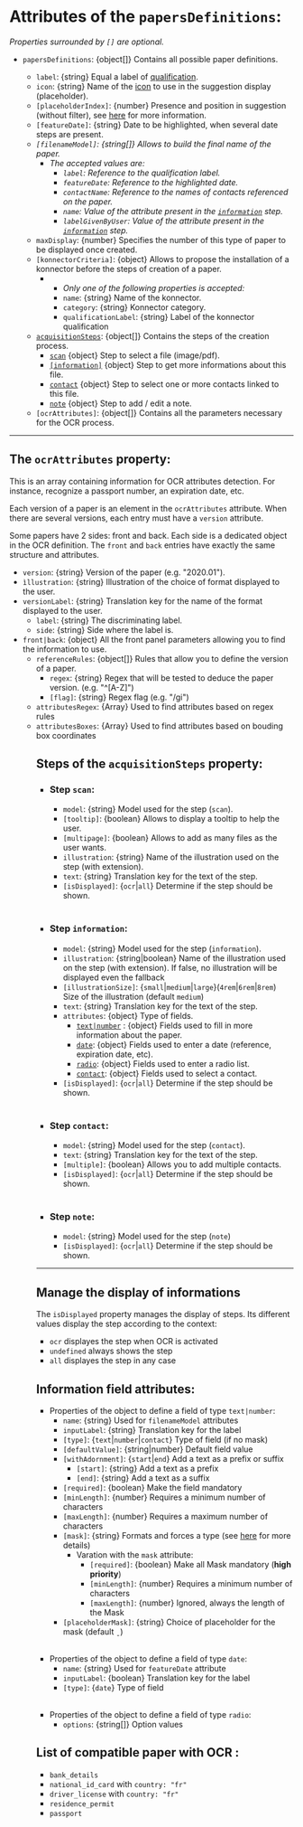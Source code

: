 # Attributes of the `papersDefinitions`:

*Properties surrounded by `[]` are optional.*

- `papersDefinitions`: {object\[]} Contains all possible paper definitions.

  - `label`: {string} Equal a label of [qualification](https://github.com/cozy/cozy-client/blob/master/packages/cozy-client/src/assets/qualifications.json).
  - `icon`: {string} Name of the [icon](https://docs.cozy.io/cozy-ui/react/#!/Icon/11) to use in the suggestion display (placeholder).
  - `[placeholderIndex]`: {number} Presence and position in suggestion (without filter), see [here](./placeholderIndex) for more information.
  - `[featureDate]`: {string} Date to be highlighted, when several date steps are present.
  - *`[filenameModel]`: {string\[]} Allows to build the final name of the paper.*
    - *The accepted values are:*
      - *`label`: Reference to the qualification label.*
      - *`featureDate`: Reference to the highlighted date.*
      - *`contactName`: Reference to the names of contacts referenced on the paper.*
      - *`name`: Value of the attribute present in the [`information`](#information-field-attributes) step.*
      - *`labelGivenByUser`: Value of the attribute present in the [`information`](#information-field-attributes) step.*
  - `maxDisplay`: {number} Specifies the number of this type of paper to be displayed once created.
  - `[konnectorCriteria]`: {object} Allows to propose the installation of a konnector before the steps of creation of a paper.
    - - *Only one of the following properties is accepted:*
      - `name`: {string} Name of the konnector.
      - `category`: {string} Konnector category.
      - `qualificationLabel`: {string} Label of the konnector qualification
  - [`acquisitionSteps`](#steps-of-the-acquisitionsteps-property): {object\[]} Contains the steps of the creation process.
    - [`scan`](#step-scan) {object} Step to select a file (image/pdf).
    - [`[information]`](#step-information) {object} Step to get more informations about this file.
    - [`contact`](#step-contact) {object} Step to select one or more contacts linked to this file.
    - [`note`](#step-note) {object} Step to add / edit a note.
  - `[ocrAttributes]`: {object\[]} Contains all the parameters necessary for the OCR process.

***

## The `ocrAttributes` property:

This is an array containing information for OCR attributes detection. For instance, recognize a passport number,
an expiration date, etc.

Each version of a paper is an element in the `ocrAttributes` attribute. When there are several versions, each entry must have a `version` attribute.

Some papers have 2 sides: front and back. Each side is a dedicated object in the OCR definition.
The `front` and `back` entries have exactly the same structure and attributes.

- `version`: {string} Version of the paper (e.g. "2020.01").
- `ìllustration`: {string} Illustration of the choice of format displayed to the user.
- `versionLabel`: {string} Translation key for the name of the format displayed to the user.
  - `label`: {string} The discriminating label.
  - `side`: {string} Side where the label is.
- `front|back`: {object} All the front panel parameters allowing you to find the information to use.
  - `referenceRules`: {object\[]} Rules that allow you to define the version of a paper.
    - `regex`: {string} Regex that will be tested to deduce the paper version. (e.g. "^\[A-Z]")
    - `[flag]`: {string} Regex flag (e.g. "/gi")
  - `attributesRegex`: {Array<object>} Used to find attributes based on regex rules
  - `attributesBoxes`: {Array<object>} Used to find attributes based on bouding box coordinates

## Steps of the `acquisitionSteps` property:

- ### Step `scan`:
  - `model`: {string} Model used for the step (`scan`).
  - `[tooltip]`: {boolean} Allows to display a tooltip to help the user.
  - `[multipage]`: {boolean} Allows to add as many files as the user wants.
  - `illustration`: {string} Name of the illustration used on the step (with extension).
  - `text`: {string} Translation key for the text of the step.
  - `[isDisplayed]`: {`ocr`|`all`} Determine if the step should be shown.

<br>

- ### Step `information`:
  - `model`: {string} Model used for the step (`information`).
  - `illustration`: {string|boolean} Name of the illustration used on the step (with extension). If false, no illustration will be displayed even the fallback
  - `[illustrationSize]`: {`small`|`medium`|`large`}(`4rem`|`6rem`|`8rem`) Size of the illustration (default `medium`)
  - `text`: {string} Translation key for the text of the step.
  - `attributes`: {object} Type of fields.
    - [`text|number`](#information-field-attributes) : {object} Fields used to fill in more information about the paper.
    - [`date`](#information-field-attributes): {object} Fields used to enter a date (reference, expiration date, etc).
    - [`radio`](#information-field-attributes): {object} Fields used to enter a radio list.
    - [`contact`](#information-field-attributes): {object} Fields used to select a contact.
  - `[isDisplayed]`: {`ocr`|`all`} Determine if the step should be shown.

<br>

- ### Step `contact`:
  - `model`: {string} Model used for the step (`contact`).
  - `text`: {string} Translation key for the text of the step.
  - `[multiple]`: {boolean} Allows you to add multiple contacts.
  - `[isDisplayed]`: {`ocr`|`all`} Determine if the step should be shown.

<br>

- ### Step `note`:
  - `model`: {string} Model used for the step (`note`)
  - `[isDisplayed]`: {`ocr`|`all`} Determine if the step should be shown.

***

## Manage the display of informations

The `isDisplayed` property manages the display of steps. Its different values display the step according to the context:

- `ocr` displayes the step when OCR is activated
- `undefined` always shows the step
- `all` displayes the step in any case

## Information field attributes:

- Properties of the object to define a field of type `text|number`:
  - `name`: {string} Used for `filenameModel` attributes
  - `inputLabel`: {string} Translation key for the label
  - `[type]`: {`text`|`number`|`contact`} Type of field (if no mask)
  - `[defaultValue]`: {string|number} Default field value
  - `[withAdornment]`: {`start`|`end`} Add a text as a prefix or suffix
    - `[start]`: {string} Add a text as a prefix
    - `[end]`: {string} Add a text as a suffix
  - `[required]`: {boolean} Make the field mandatory
  - `[minLength]`: {number} Requires a minimum number of characters
  - `[maxLength]`: {number} Requires a maximum number of characters
  - `[mask]`: {string} Formats and forces a type (see [here](https://github.com/sanniassin/react-input-mask#properties) for more details)
    - Varation with the `mask` attribute:
      - `[required]`: {boolean} Make all Mask mandatory (**high priority**)
      - `[minLength]`: {number} Requires a minimum number of characters
      - `[maxLength]`: {number} Ignored, always the length of the Mask
  - `[placeholderMask]`: {string} Choice of placeholder for the mask (default `ˍ`)

<br>

- Properties of the object to define a field of type `date`:
  - `name`: {string} Used for `featureDate` attribute
  - `inputLabel`: {boolean} Translation key for the label
  - `[type]`: {`date`} Type of field

<br>

- Properties of the object to define a field of type `radio`:
  - `options`: {string\[]} Option values

## List of compatible paper with OCR :

- `bank_details`
- `national_id_card` with `country: "fr"`
- `driver_license` with `country: "fr"`
- `residence_permit`
- `passport`
